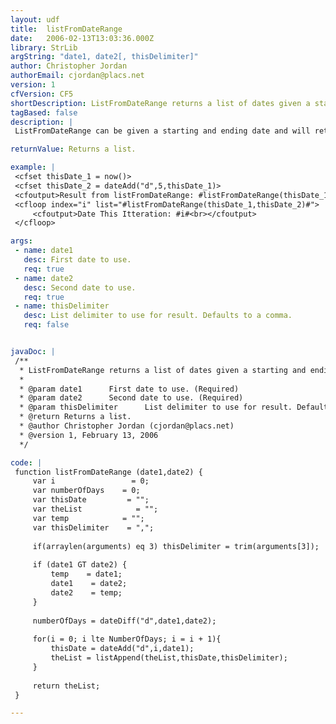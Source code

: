 ```yaml
---
layout: udf
title:  listFromDateRange
date:   2006-02-13T13:03:36.000Z
library: StrLib
argString: "date1, date2[, thisDelimiter]"
author: Christopher Jordan
authorEmail: cjordan@placs.net
version: 1
cfVersion: CF5
shortDescription: ListFromDateRange returns a list of dates given a starting and ending date.
tagBased: false
description: |
 ListFromDateRange can be given a starting and ending date and will return an inclusive list of dates between those two dates. The resulting list will be comma delimited unless a different delimiter is specifically specified as the optional third argument.

returnValue: Returns a list.

example: |
 <cfset thisDate_1 = now()>
 <cfset thisDate_2 = dateAdd("d",5,thisDate_1)>
 <cfoutput>Result from listFromDateRange: #listFromDateRange(thisDate_1,thisDate_2)#<br></cfoutput>
 <cfloop index="i" list="#listFromDateRange(thisDate_1,thisDate_2)#">
     <cfoutput>Date This Itteration: #i#<br></cfoutput>
 </cfloop>

args:
 - name: date1
   desc: First date to use.
   req: true
 - name: date2
   desc: Second date to use.
   req: true
 - name: thisDelimiter
   desc: List delimiter to use for result. Defaults to a comma.
   req: false


javaDoc: |
 /**
  * ListFromDateRange returns a list of dates given a starting and ending date.
  * 
  * @param date1      First date to use. (Required)
  * @param date2      Second date to use. (Required)
  * @param thisDelimiter      List delimiter to use for result. Defaults to a comma. (Optional)
  * @return Returns a list. 
  * @author Christopher Jordan (cjordan@placs.net) 
  * @version 1, February 13, 2006 
  */

code: |
 function listFromDateRange (date1,date2) {
     var i                 = 0;
     var numberOfDays    = 0;
     var thisDate         = "";
     var theList            = "";
     var temp            = "";
     var thisDelimiter    = ",";
 
     if(arraylen(arguments) eq 3) thisDelimiter = trim(arguments[3]);
     
     if (date1 GT date2) {
         temp    = date1;
         date1    = date2;
         date2    = temp;
     }
 
     numberOfDays = dateDiff("d",date1,date2);
     
     for(i = 0; i lte NumberOfDays; i = i + 1){
         thisDate = dateAdd("d",i,date1);
         theList = listAppend(theList,thisDate,thisDelimiter);
     }
     
     return theList;
 }

---
```


